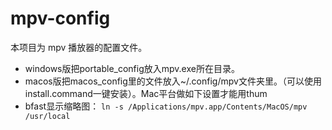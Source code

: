 # mpv-config
本项目为 mpv 播放器的配置文件。
- windows版把portable_config放入mpv.exe所在目录。
- macos版把macos_config里的文件放入~/.config/mpv文件夹里。（可以使用install.command一键安装）。Mac平台做如下设置才能用thum
- bfast显示缩略图：
`ln -s /Applications/mpv.app/Contents/MacOS/mpv /usr/local`

